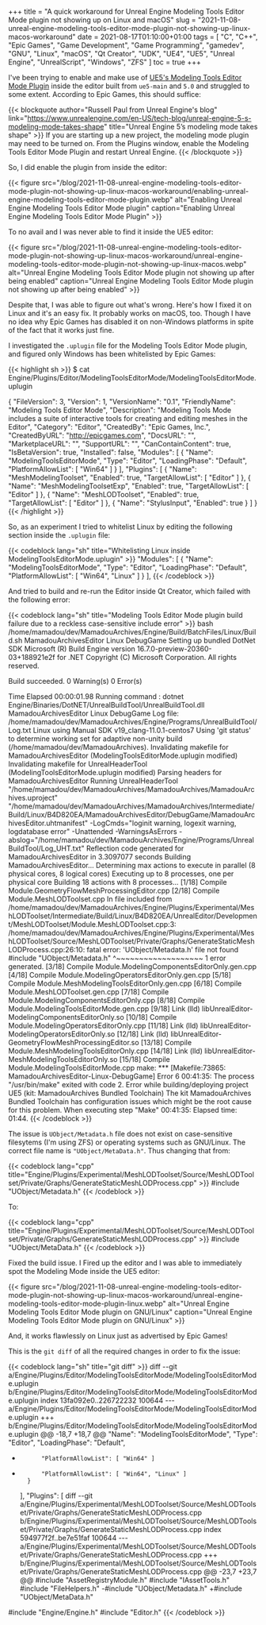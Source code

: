 +++
title = "A quick workaround for Unreal Engine Modeling Tools Editor Mode plugin not showing up on Linux and macOS"
slug = "2021-11-08-unreal-engine-modeling-tools-editor-mode-plugin-not-showing-up-linux-macos-workaround"
date = 2021-08-17T01:10:00+01:00
tags = [ "C", "C++", "Epic Games", "Game Development", "Game Programming", "gamedev", "GNU", "Linux", "macOS", "Qt Creator", "UDK", "UE4", "UE5", "Unreal Engine", "UnrealScript", "Windows", "ZFS" ]
toc = true
+++

I've been trying to enable and make use of [UE5's Modeling Tools Editor Mode Plugin](https://www.unrealengine.com/en-US/tech-blog/unreal-engine-5-s-modeling-mode-takes-shape) inside the editor built from <code>ue5-main</code> and <code>5.0</code> and struggled to some extent. According to Epic Games, this should suffice:

{{< blockquote author="Russell Paul from Unreal Engine's blog" link="https://www.unrealengine.com/en-US/tech-blog/unreal-engine-5-s-modeling-mode-takes-shape" title="Unreal Engine 5’s modeling mode takes shape" >}}
If you are starting up a new project, the modeling mode plugin may need to be turned on. From the Plugins window, enable the Modeling Tools Editor Mode Plugin and restart Unreal Engine.
{{< /blockquote >}}

So, I did enable the plugin from inside the editor:

{{< figure src="/blog/2021-11-08-unreal-engine-modeling-tools-editor-mode-plugin-not-showing-up-linux-macos-workaround/enabling-unreal-engine-modeling-tools-editor-mode-plugin.webp" alt="Enabling Unreal Engine Modeling Tools Editor Mode plugin" caption="Enabling Unreal Engine Modeling Tools Editor Mode Plugin" >}}

To no avail and I was never able to find it inside the UE5 editor:

{{< figure src="/blog/2021-11-08-unreal-engine-modeling-tools-editor-mode-plugin-not-showing-up-linux-macos-workaround/unreal-engine-modeling-tools-editor-mode-plugin-not-showing-up-linux-macos.webp" alt="Unreal Engine Modeling Tools Editor Mode plugin not showing up after being enabled" caption="Unreal Engine Modeling Tools Editor Mode plugin not showing up after being enabled" >}}

Despite that, I was able to figure out what's wrong. Here's how I fixed it on Linux and it's an easy fix. It probably works on macOS, too. Though I have no idea why Epic Games has disabled it on non-Windows platforms in spite of the fact that it works just fine.

<!--more-->

I investigated the <code>.uplugin</code> file for the Modeling Tools Editor Mode plugin, and figured only Windows has been whitelisted by Epic Games:

{{< highlight sh >}}
$ cat Engine/Plugins/Editor/ModelingToolsEditorMode/ModelingToolsEditorMode.uplugin

{
	"FileVersion": 3,
	"Version": 1,
	"VersionName": "0.1",
	"FriendlyName": "Modeling Tools Editor Mode",
	"Description": "Modeling Tools Mode includes a suite of interactive tools for creating and editing meshes in the Editor",
	"Category": "Editor",
	"CreatedBy": "Epic Games, Inc.",
	"CreatedByURL": "http://epicgames.com",
	"DocsURL": "",
	"MarketplaceURL": "",
	"SupportURL": "",
	"CanContainContent": true,
	"IsBetaVersion": true,
	"Installed": false,
	"Modules": [
		{
			"Name": "ModelingToolsEditorMode",
			"Type": "Editor",
			"LoadingPhase": "Default",
			"PlatformAllowList": [ "Win64" ]
		}
	],
	"Plugins": [
		{
			"Name": "MeshModelingToolset",
			"Enabled": true,
			"TargetAllowList": [ "Editor" ]
		},
		{
			"Name": "MeshModelingToolsetExp",
			"Enabled": true,
			"TargetAllowList": [ "Editor" ]
		},
		{
			"Name": "MeshLODToolset",
			"Enabled": true,
			"TargetAllowList": [ "Editor" ]
		},
		{
			"Name": "StylusInput",
			"Enabled": true
		}
	]
}
{{< /highlight >}}

So, as an experiment I tried to whitelist Linux by editing the following section inside the <code>.uplugin</code> file:

{{< codeblock lang="sh" title="Whitelisting Linux inside ModelingToolsEditorMode.uplugin" >}}
	"Modules": [
		{
			"Name": "ModelingToolsEditorMode",
			"Type": "Editor",
			"LoadingPhase": "Default",
			"PlatformAllowList": [ "Win64", "Linux" ]
		}
	],
{{< /codeblock >}}

And tried to build and re-run the Editor inside Qt Creator, which failed with the following error:

{{< codeblock lang="sh" title="Modeling Tools Editor Mode plugin build failure due to a reckless case-sensitive include error" >}}
bash /home/mamadou/dev/MamadouArchives/Engine/Build/BatchFiles/Linux/Build.sh MamadouArchivesEditor Linux DebugGame 
Setting up bundled DotNet SDK
Microsoft (R) Build Engine version 16.7.0-preview-20360-03+188921e2f for .NET
Copyright (C) Microsoft Corporation. All rights reserved.


Build succeeded.
    0 Warning(s)
    0 Error(s)

Time Elapsed 00:00:01.98
Running command : dotnet Engine/Binaries/DotNET/UnrealBuildTool/UnrealBuildTool.dll MamadouArchivesEditor Linux DebugGame
Log file: /home/mamadou/dev/MamadouArchives/Engine/Programs/UnrealBuildTool/Log.txt
Linux using Manual SDK v19_clang-11.0.1-centos7
Using 'git status' to determine working set for adaptive non-unity build (/home/mamadou/dev/MamadouArchives).
Invalidating makefile for MamadouArchivesEditor (ModelingToolsEditorMode.uplugin modified)
Invalidating makefile for UnrealHeaderTool (ModelingToolsEditorMode.uplugin modified)
Parsing headers for MamadouArchivesEditor
  Running UnrealHeaderTool "/home/mamadou/dev/MamadouArchives/MamadouArchives/MamadouArchives.uproject" "/home/mamadou/dev/MamadouArchives/MamadouArchives/Intermediate/Build/Linux/B4D820EA/MamadouArchivesEditor/DebugGame/MamadouArchivesEditor.uhtmanifest" -LogCmds="loginit warning, logexit warning, logdatabase error" -Unattended -WarningsAsErrors -abslog="/home/mamadou/dev/MamadouArchives/Engine/Programs/UnrealBuildTool/Log_UHT.txt"
Reflection code generated for MamadouArchivesEditor in 3.3097077 seconds
Building MamadouArchivesEditor...
Determining max actions to execute in parallel (8 physical cores, 8 logical cores)
  Executing up to 8 processes, one per physical core
Building 18 actions with 8 processes...
[1/18] Compile Module.GeometryFlowMeshProcessingEditor.cpp
[2/18] Compile Module.MeshLODToolset.cpp
In file included from /home/mamadou/dev/MamadouArchives/Engine/Plugins/Experimental/MeshLODToolset/Intermediate/Build/Linux/B4D820EA/UnrealEditor/Development/MeshLODToolset/Module.MeshLODToolset.cpp:3:
/home/mamadou/dev/MamadouArchives/Engine/Plugins/Experimental/MeshLODToolset/Source/MeshLODToolset/Private/Graphs/GenerateStaticMeshLODProcess.cpp:26:10: fatal error: 'UObject/Metadata.h' file not found
#include "UObject/Metadata.h"
         ^~~~~~~~~~~~~~~~~~~~
1 error generated.
[3/18] Compile Module.ModelingComponentsEditorOnly.gen.cpp
[4/18] Compile Module.ModelingOperatorsEditorOnly.gen.cpp
[5/18] Compile Module.MeshModelingToolsEditorOnly.gen.cpp
[6/18] Compile Module.MeshLODToolset.gen.cpp
[7/18] Compile Module.ModelingComponentsEditorOnly.cpp
[8/18] Compile Module.ModelingToolsEditorMode.gen.cpp
[9/18] Link (lld) libUnrealEditor-ModelingComponentsEditorOnly.so
[10/18] Compile Module.ModelingOperatorsEditorOnly.cpp
[11/18] Link (lld) libUnrealEditor-ModelingOperatorsEditorOnly.so
[12/18] Link (lld) libUnrealEditor-GeometryFlowMeshProcessingEditor.so
[13/18] Compile Module.MeshModelingToolsEditorOnly.cpp
[14/18] Link (lld) libUnrealEditor-MeshModelingToolsEditorOnly.so
[15/18] Compile Module.ModelingToolsEditorMode.cpp
make: *** [Makefile:73865: MamadouArchivesEditor-Linux-DebugGame] Error 6
00:41:35: The process "/usr/bin/make" exited with code 2.
Error while building/deploying project UE5 (kit: MamadouArchives Bundled Toolchain)
The kit MamadouArchives Bundled Toolchain has configuration issues which might be the root cause for this problem.
When executing step "Make"
00:41:35: Elapsed time: 01:44.
{{< /codeblock >}}

The issue is <code>UObject/Metadata.h</code> file does not exist on case-sensitive filesytems (I'm using ZFS) or operating systems such as GNU/Linux. The correct file name is <code>"UObject/MetaData.h"</code>. Thus changing that from:

{{< codeblock lang="cpp" title="Engine/Plugins/Experimental/MeshLODToolset/Source/MeshLODToolset/Private/Graphs/GenerateStaticMeshLODProcess.cpp" >}}
#include "UObject/Metadata.h"
{{< /codeblock >}}

To:

{{< codeblock lang="cpp" title="Engine/Plugins/Experimental/MeshLODToolset/Source/MeshLODToolset/Private/Graphs/GenerateStaticMeshLODProcess.cpp" >}}
#include "UObject/MetaData.h"
{{< /codeblock >}}

Fixed the build issue. I Fired up the editor and I was able to immediately spot the Modeling Mode inside the UE5 editor:

{{< figure src="/blog/2021-11-08-unreal-engine-modeling-tools-editor-mode-plugin-not-showing-up-linux-macos-workaround/unreal-engine-modeling-tools-editor-mode-plugin-linux.webp" alt="Unreal Engine Modeling Tools Editor Mode plugin on GNU/Linux" caption="Unreal Engine Modeling Tools Editor Mode plugin on GNU/Linux" >}}

And, it works flawlessly on Linux just as advertised by Epic Games!

This is the <code>git diff</code> of all the required changes in order to fix the issue:

{{< codeblock lang="sh" title="git diff" >}}
diff --git a/Engine/Plugins/Editor/ModelingToolsEditorMode/ModelingToolsEditorMode.uplugin b/Engine/Plugins/Editor/ModelingToolsEditorMode/ModelingToolsEditorMode.uplugin
index 13fa092e0..226722232 100644
--- a/Engine/Plugins/Editor/ModelingToolsEditorMode/ModelingToolsEditorMode.uplugin
+++ b/Engine/Plugins/Editor/ModelingToolsEditorMode/ModelingToolsEditorMode.uplugin
@@ -18,7 +18,7 @@
 			"Name": "ModelingToolsEditorMode",
 			"Type": "Editor",
 			"LoadingPhase": "Default",
-			"PlatformAllowList": [ "Win64" ]
+			"PlatformAllowList": [ "Win64", "Linux" ]
 		}
 	],
 	"Plugins": [
diff --git a/Engine/Plugins/Experimental/MeshLODToolset/Source/MeshLODToolset/Private/Graphs/GenerateStaticMeshLODProcess.cpp b/Engine/Plugins/Experimental/MeshLODToolset/Source/MeshLODToolset/Private/Graphs/GenerateStaticMeshLODProcess.cpp
index 594977f2f..be7e51faf 100644
--- a/Engine/Plugins/Experimental/MeshLODToolset/Source/MeshLODToolset/Private/Graphs/GenerateStaticMeshLODProcess.cpp
+++ b/Engine/Plugins/Experimental/MeshLODToolset/Source/MeshLODToolset/Private/Graphs/GenerateStaticMeshLODProcess.cpp
@@ -23,7 +23,7 @@
 #include "AssetRegistryModule.h"
 #include "IAssetTools.h"
 #include "FileHelpers.h"
-#include "UObject/Metadata.h"
+#include "UObject/MetaData.h"
 
 #include "Engine/Engine.h"
 #include "Editor.h"
{{< /codeblock >}}

